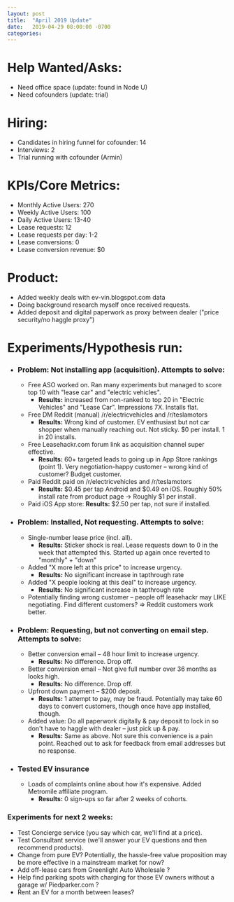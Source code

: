 ```yaml
---
layout: post
title:  "April 2019 Update"
date:   2019-04-29 08:00:00 -0700
categories: 
---
```


# Help Wanted/Asks:
* Need office space (update: found in Node U)
* Need cofounders (update: trial)

# Hiring: 
* Candidates in hiring funnel for cofounder: 14
* Interviews: 2
* Trial running with cofounder (Armin)

# KPIs/Core Metrics:
* Monthly Active Users: 270
* Weekly Active Users: 100
* Daily Active Users: 13-40
* Lease requests: 12
* Lease requests per day: 1-2
* Lease conversions: 0
* Lease conversion revenue: $0

# Product:
* Added weekly deals with ev-vin.blogspot.com data
* Doing background research myself once received requests.
* Added deposit and digital paperwork as proxy between dealer ("price security/no haggle proxy")

# Experiments/Hypothesis run:
* ### Problem: Not installing app (acquisition). Attempts to solve:
	* Free ASO worked on. Ran many experiments but managed to score top 10 with "lease car" and "electric vehicles".
		* **Results:** increased from non-ranked to top 20 in "Electric Vehicles" and "Lease Car". Impressions 7X. Installs flat.
	* Free DM Reddit (manual) /r/electricvehicles and /r/teslamotors
		* **Results:** Wrong kind of customer. EV enthusiast but not car shopper when manually reaching out. Not sticky. $0 per install. 1 in 20 installs.
	* Free Leasehackr.com forum link as acquisition channel super effective.
		* **Results:** 60+ targeted leads to going up in App Store rankings (point 1). Very negotiation-happy customer – wrong kind of customer? Budget customer.
	* Paid Reddit paid on /r/electricvehicles and /r/teslamotors
		*  **Results:** $0.45 per tap Android and $0.49 on iOS. Roughly 50% install rate from product page -> Roughly $1 per install.
	* Paid iOS App store:
		**Results:** $2.50 per tap, not sure if installed.

* ### Problem: Installed, Not requesting. Attempts to solve:
	* Single-number lease price (incl. all). 
		* **Results:** Sticker shock is real. Lease requests down to 0 in the week that attempted this. Started up again once reverted to "monthly" + "down"
	* Added "X more left at this price" to increase urgency. 
		* **Results:** No significant increase in tapthrough rate
	* Added "X people looking at this deal" to increase urgency. 
		* **Results:** No significant increase in tapthrough rate
	* Potentially finding wrong customer – people off leasehackr may LIKE negotiating. Find different customers? => Reddit customers work better.

* ### Problem: Requesting, but not converting on email step. Attempts to solve:
	* Better conversion email – 48 hour limit to increase urgency.
		* **Results:** No difference. Drop off.
	* Better conversion email – Not give full number over 36 months as looks high.
		* **Results:** No difference. Drop off.
	* Upfront down payment – $200 deposit.
		* **Results:** 1 attempt to pay, may be fraud. Potentially may take 60 days to convert customers, though once have app installed, though.
	* Added value: Do all paperwork digitally & pay deposit to lock in so don't have to haggle with dealer – just pick up & pay.
		* **Results:** Same as above. Not sure this convenience is a pain point. Reached out to ask for feedback from email addresses but no response.

* ### Tested EV insurance
	* Loads of complaints online about how it's expensive. Added Metromile affiliate program.
		* **Results:** 0 sign-ups so far after 2 weeks of cohorts.

### Experiments for next 2 weeks:
* Test Concierge service (you say which car, we'll find at a price).
* Test Consultant service (we'll answer your EV questions and then recommend products).
* Change from pure EV? Potentially, the hassle-free value proposition may be more effective in a mainstream market for now?
* Add off-lease cars from Greenlight Auto Wholesale ?
* Help find parking spots with charging for those EV owners without a garage w/ Piedparker.com ?
* Rent an EV for a month between leases?